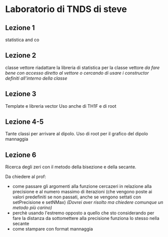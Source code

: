 # Laboratorio di TNDS di steve

## Lezione 1
statistica and co

## Lezione 2
classe vettore
riadattare la libreria di statistica per la classe vettore
    *da fare bene con accesso diretto al vettore o cercando di usare i constructor definiti all'interno della classe*

## Lezione 3
Template e libreria vector
Uso anche di TH1F e di root

## Lezione 4-5
Tante classi per arrivare al dipolo. Uso di root per il grafico del dipolo mannaggia

## Lezione 6
Ricerca degli zeri con il metodo della bisezione e della secante.

Da chiedere al prof:

* come passare gli argomenti alla funzione cercazeri in relazione alla precisione e al numero massimo di iterazioni (che vengono poste ai valori predefiniti se non passati, anche se vengono settati con setPrecisione e setNMax) _(Dovrei aver risolto ma chiedere comunque un metodo più carino)_
* perchè usando l'estremo opposto a quello che sto considerando per fare la distanza da sottomettere alla precisione funziona lo stesso nella secante
* come stampare con format mannaggia